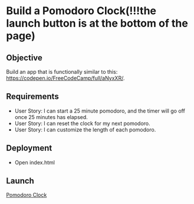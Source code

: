 # Build a Pomodoro Clock(!!!the launch button is at the bottom of the page)



## Objective

Build an app that is functionally similar to this: https://codepen.io/FreeCodeCamp/full/aNyxXR/.



## Requirements

* User Story: I can start a 25 minute pomodoro, and the timer will go off once 25 minutes has elapsed.
* User Story: I can reset the clock for my next pomodoro.
* User Story: I can customize the length of each pomodoro.

## Deployment

* Open index.html

## Launch

[Pomodoro Clock](https://nik1910.github.io/fcc-challenges/frontend/pomodoro-clock/)


